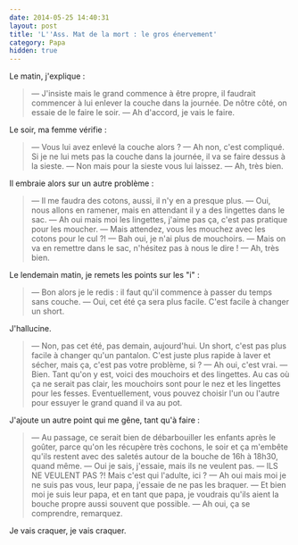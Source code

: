 ```yaml
---
date: 2014-05-25 14:40:31
layout: post
title: 'L''Ass. Mat de la mort : le gros énervement'
category: Papa
hidden: true
---
```


Le matin, j'explique :

> —  J'insiste mais le grand commence à être propre, il faudrait commencer à lui enlever la couche dans la journée. De nôtre côté, on essaie de le faire le soir.
> —  Ah d'accord, je vais le faire.

Le soir, ma femme vérifie :

> —  Vous lui avez enlevé la couche alors ?
> —  Ah non, c'est compliqué. Si je ne lui mets pas la couche dans la journée, il va se faire dessus à la sieste.
> —  Non mais pour la sieste vous lui laissez.
> —  Ah, très bien.

Il embraie alors sur un autre problème :

> —  Il me faudra des cotons, aussi, il n'y en a presque plus.
> —  Oui, nous allons en ramener, mais en attendant il y a des lingettes dans le sac.
> —  Ah oui mais moi les lingettes, j'aime pas ça, c'est pas pratique pour les moucher.
> —  Mais attendez, vous les mouchez avec les cotons pour le cul ?!
> —  Bah oui, je n'ai plus de mouchoirs.
> —  Mais on va en remettre dans le sac, n'hésitez pas à nous le dire !
> —  Ah, très bien.

Le lendemain matin, je remets les points sur les "i" :

> —  Bon alors je le redis : il faut qu'il commence à passer du temps sans couche.
> —  Oui, cet été ça sera plus facile. C'est facile à changer un short.

J'hallucine.

> —  Non, pas cet été, pas demain, aujourd'hui. Un short, c'est pas plus facile à changer qu'un pantalon. C'est juste plus rapide à laver et sécher, mais ça, c'est pas votre problème, si ?
> —  Ah oui, c'est vrai.
> —  Bien. Tant qu'on y est, voici des mouchoirs et des lingettes. Au cas où ça ne serait pas clair, les mouchoirs sont pour le nez et les lingettes pour les fesses. Eventuellement, vous pouvez choisir l'un ou l'autre pour essuyer le grand quand il va au pot.

J'ajoute un autre point qui me gêne, tant qu'à faire :

> —  Au passage, ce serait bien de débarbouiller les enfants après le goûter, parce qu'on les récupère très cochons, le soir et ça m'embête qu'ils restent avec des saletés autour de la bouche de 16h à 18h30, quand même.
> —  Oui je sais, j'essaie, mais ils ne veulent pas.
> —  ILS NE VEULENT PAS ?! Mais c'est qui l'adulte, ici ?
> —  Ah oui mais moi je ne suis pas vous, leur papa, j'essaie de ne pas les braquer.
> —  Et bien moi je suis leur papa, et en tant que papa, je voudrais qu'ils aient la bouche propre aussi souvent que possible.
> —  Ah oui, ça se comprendre, remarquez.

Je vais craquer, je vais craquer.
